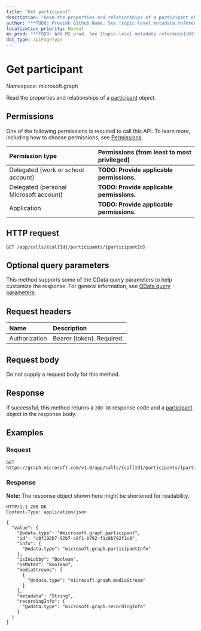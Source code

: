 ```yaml
---
title: "Get participant"
description: "Read the properties and relationships of a participant object."
author: "**TODO: Provide Github Name. See [topic-level metadata reference](https://msgo.azurewebsites.net/add/document/guidelines/metadata.html#topic-level-metadata)**"
localization_priority: Normal
ms.prod: "**TODO: Add MS prod. See [topic-level metadata reference](https://msgo.azurewebsites.net/add/document/guidelines/metadata.html#topic-level-metadata)**"
doc_type: apiPageType
---
```


# Get participant
Namespace: microsoft.graph



Read the properties and relationships of a [participant](../resources/participant.md) object.

## Permissions
One of the following permissions is required to call this API. To learn more, including how to choose permissions, see [Permissions](/graph/permissions-reference).

|Permission type|Permissions (from least to most privileged)|
|:---|:---|
|Delegated (work or school account)|**TODO: Provide applicable permissions.**|
|Delegated (personal Microsoft account)|**TODO: Provide applicable permissions.**|
|Application|**TODO: Provide applicable permissions.**|

## HTTP request

<!-- {
  "blockType": "ignored"
}
-->
``` http
GET /app/calls/{callId}/participants/{participantId}
```

## Optional query parameters
This method supports some of the OData query parameters to help customize the response. For general information, see [OData query parameters](/graph/query-parameters).

## Request headers
|Name|Description|
|:---|:---|
|Authorization|Bearer {token}. Required.|

## Request body
Do not supply a request body for this method.

## Response

If successful, this method returns a `200 OK` response code and a [participant](../resources/participant.md) object in the response body.

## Examples

### Request
<!-- {
  "blockType": "request",
  "name": "get_participant"
}
-->
``` http
GET https://graph.microsoft.com/v1.0/app/calls/{callId}/participants/{participantId}
```


### Response
**Note:** The response object shown here might be shortened for readability.
<!-- {
  "blockType": "response",
  "truncated": true,
  "@odata.type": "microsoft.graph.participant"
}
-->
``` http
HTTP/1.1 200 OK
Content-Type: application/json

{
  "value": {
    "@odata.type": "#microsoft.graph.participant",
    "id": "c8f192b7-92b7-c8f1-b792-f1c8b792f1c8",
    "info": {
      "@odata.type": "microsoft.graph.participantInfo"
    },
    "isInLobby": "Boolean",
    "isMuted": "Boolean",
    "mediaStreams": [
      {
        "@odata.type": "microsoft.graph.mediaStream"
      }
    ],
    "metadata": "String",
    "recordingInfo": {
      "@odata.type": "microsoft.graph.recordingInfo"
    }
  }
}
```

